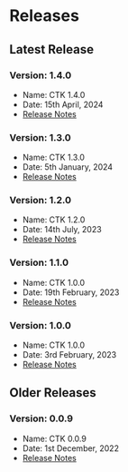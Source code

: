 # Releases

## Latest Release

### Version: 1.4.0

* Name: CTK 1.4.0
* Date: 15th April, 2024
* [Release Notes](https://docs.mosip.io/compliance-tool-kit/versions/version-1.4.0)

### Version: 1.3.0

* Name: CTK 1.3.0
* Date: 5th January, 2024
* [Release Notes](version-1.3.0.md)

### Version: 1.2.0

* Name: CTK 1.2.0
* Date: 14th July, 2023
* [Release Notes](version-1.2.0.md)

### Version: 1.1.0

* Name: CTK 1.0.0
* Date: 19th February, 2023
* [Release Notes](version-1.1.0.md)

### Version: 1.0.0

* Name: CTK 1.0.0
* Date: 3rd February, 2023
* [Release Notes](version-1.0.0.md)

## Older Releases

### Version: 0.0.9

* Name: CTK 0.0.9
* Date: 1st December, 2022
* [Release Notes](version-0.0.9.md)
